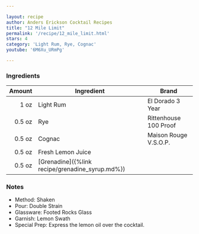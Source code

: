 ```yaml
---

layout: recipe
author: Anders Erickson Cocktail Recipes
title: "12 Mile Limit"
permalink: '/recipe/12_mile_limit.html'
stars: 4
category: 'Light Rum, Rye, Cognac'
youtube: '6M6Xu_URmPg'

---
```


### Ingredients

| Amount | Ingredient                                      | Brand                 |
| -----: | ----------------------------------------------- | --------------------- |
|   1 oz | Light Rum                                       | El Dorado 3 Year      |
| 0.5 oz | Rye                                             | Rittenhouse 100 Proof |
| 0.5 oz | Cognac                                          | Maison Rouge V.S.O.P. |
| 0.5 oz | Fresh Lemon Juice                               |                       |
| 0.5 oz | [Grenadine]({%link recipe/grenadine_syrup.md%}) |                       |

### Notes

- Method: Shaken
- Pour: Double Strain
- Glassware: Footed Rocks Glass
- Garnish: Lemon Swath
- Special Prep: Express the lemon oil over the cocktail.

